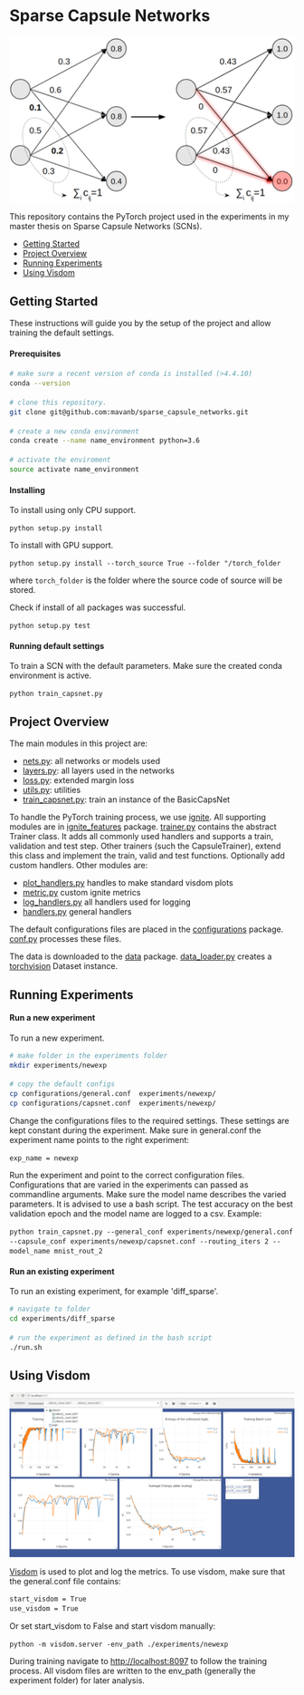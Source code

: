 # Sparse Capsule Networks

![capsnet_node_topkmax](./images/scns.png)

This repository contains the PyTorch project used in the experiments in my master thesis on Sparse Capsule Networks (SCNs).

* [Getting Started](#getting-started)
* [Project Overview](#project-overview)
* [Running Experiments](#running-experiments)
* [Using Visdom](#using-visdom)

## Getting Started

These instructions will guide you by the setup of the project and allow training the default settings.

#### Prerequisites 


```bash
# make sure a recent version of conda is installed (>4.4.10) 
conda --version

# clone this repository. 
git clone git@github.com:mavanb/sparse_capsule_networks.git

# create a new conda environment
conda create --name name_environment python=3.6

# activate the enviroment
source activate name_environment
```

#### Installing

To install using only CPU support. 

`python setup.py install`

To install with GPU support. 

`python setup.py install --torch_source True --folder "/torch_folder`

where `torch_folder` is the folder where the source code of source will be stored. 

Check if install of all packages was successful.

`python setup.py test`

#### Running default settings

To train a SCN with the default parameters. Make sure the created conda environment is active. 

`python train_capsnet.py` 

## Project Overview

The main modules in this project are: 
* [nets.py](./nets.py): all networks or models used
* [layers.py](./layers.py): all layers used in the networks 
* [loss.py](./loss.py): extended margin loss
* [utils.py](./utils.py): utilities
* [train_capsnet.py](./train_capsnet.py): train an instance of the BasicCapsNet

To handle the PyTorch training process, we use [ignite](https://github.com/pytorch/ignite). All supporting modules are 
in [ignite_features](ignite_features_old) package. [trainer.py](ignite_features_old/trainer.py) contains the abstract 
Trainer class. It adds all commonly used handlers and supports a train, validation and test step. Other trainers (such 
the CapsuleTrainer), extend this class and implement the train, valid and test functions. Optionally add custom handlers. 
Other modules are: 
* [plot_handlers.py](ignite_features_old/plot_handlers.py) handles to make standard visdom plots
* [metric.py](ignite_features_old/metric.py) custom ignite metrics 
* [log_handlers.py](ignite_features_old/log_handlers.py) all handlers used for logging
* [handlers.py](ignite_features_old/handlers.py) general handlers

The default configurations files are placed in the [configurations](./configurations) package. 
[conf.py](./configurations/conf.py) processes these files. 

The data is downloaded to the [data](./data) package. [data_loader.py](./data/data_loader.py) creates a
[torchvision](https://pytorch.org/docs/stable/torchvision/index.html) Dataset instance. 

## Running Experiments 

#### Run a new experiment

To run a new experiment.

```bash
# make folder in the experiments folder
mkdir experiments/newexp

# copy the default configs 
cp configurations/general.conf  experiments/newexp/
cp configurations/capsnet.conf  experiments/newexp/
```

Change the configurations files to the required settings. These settings are kept constant during the experiment. Make 
sure in general.conf the experiment name points to the right experiment: 

`exp_name = newexp`

Run the experiment and point to the correct configuration files. Configurations that are varied in the experiments can 
passed as commandline arguments. Make sure the model name describes the varied parameters. It is advised to use a bash 
script. The test accuracy on the best validation epoch and the model name are logged to a csv. Example:

`python train_capsnet.py --general_conf experiments/newexp/general.conf --capsule_conf experiments/newexp/capsnet.conf --routing_iters 2 --model_name mnist_rout_2`

#### Run an existing experiment

To run an existing experiment, for example 'diff_sparse'.

```bash
# navigate to folder
cd experiments/diff_sparse

# run the experiment as defined in the bash script 
./run.sh
```



## Using Visdom

![Visdom exammple](./images/visdom.png)

[Visdom](https://github.com/facebookresearch/visdom) is used to plot and log the metrics. To use visdom, make sure that 
the general.conf file contains:

```bash
start_visdom = True
use_visdom = True
```

Or set start_visdom to False and start visdom manually: 

`python -m visdom.server -env_path ./experiments/newexp`

During training navigate to [http://localhost:8097](http://localhost:8097) to follow the training process. All visdom files are written to the env_path (generally the experiment folder) for later analysis. 